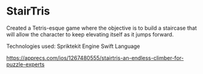 # StairTris

Created a Tetris-esque game where the objective is to build a staircase that will allow the character to keep elevating itself as it jumps forward.

Technologies used:
Spriktekit Engine
Swift Language

https://apprecs.com/ios/1267480555/stairtris-an-endless-climber-for-puzzle-experts
